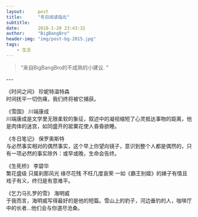 ```yaml
---
layout:     post
title:      "冬日阅读指北"
subtitle:  
date:       2018-1-20 23:43:32
author:     "BigBangBro"
header-img: "img/post-bg-2015.jpg"
tags:
    - 生活
---
```


> “来自BigBangBro的不成熟的小建议. ”


<p id = "build"></p>
---

《时间之间》 珍妮特温特森  
时间抚平一切伤痛，我们终将被它捕获。

《雪国》 川端康成  
川端康成是文学里无限柔软的象征，叙述中的凝视缩短了心灵抵达事物的距离，他是肉体的迷宫，如同盛开的罂粟花使人昏昏欲睡。

《冬日笔记》 保罗奥斯特  
与必然事实相对的偶然事实，这个早上你望向镜子，意识到整个人都是偶然的，只有一项必然的事实除外：或早或晚，生命会告终。

《生死桥》 李碧华  
繁花盛级 只属刹那风光
缘尽花残 不枉几度哀荣
一如《霸王别姬》的婊子有情且戏子有义，终归是有意难平。

《乞力马扎罗的雪》 海明威  
于我而言，海明威写得最好的是他的短篇。雪山上的豹子，河边垂钓的人，咖啡厅中的长者...他们会与你道尽沧桑。
